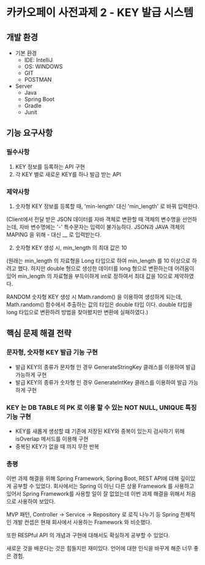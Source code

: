 # 카카오페이 사전과제 2 - KEY 발급 시스템

## 개발 환경
- 기본 환경
    - IDE: IntelliJ
    - OS: WINDOWS
    - GIT
    - POSTMAN
- Server
    - Java
    - Spring Boot 
    - Gradle
    - Junit

## 기능 요구사항
### 필수사항
1. KEY 정보를 등록하는 API 구현
2. 각 KEY 별로 새로운 KEY를 하나 발급 받는 API

### 제약사항
1. 숫자형 KEY 정보를 등록할 때, 'min-length' 대신 'min_length' 로 바꿔 입력한다.

(Client에서 전달 받은 JSON 데이터를 자바 객체로 변환할 때 객체의 변수명을 선언하는데, 
자바 변수명에는 '-' 특수문자는 입력이 불가능하다. JSON과 JAVA 객체의 MAPING 을 위해 - 대신 __ 로 입력받는다.

2. 숫자형 KEY 생성 시, min_length 의 최대 값은 10

(원래는 min_length 의 자료형을 Long 타입으로 하여 min_length 를 10 이상으로 하려고 했다.
하지만 double 형으로 생성한 데이터를 long 형으로 변환하는데 어려움이 있어 
min_length 의 자료형을 부득이하게 int로 정하여서 최대 값을 10으로 제약하였다.

RANDOM 숫자형 KEY 생성 시 Math.random() 을 이용하여 생성하게 되는데, 
Math.random() 함수에서 추출하는 값의 타입은 double 타입 이다.
double 타입을 long 타입으로 변환하려 방법을 찾아봤지만 변환에 실패하였다.)

## 핵심 문제 해결 전략
### 문자형, 숫자형 KEY 발급 기능 구현
- 발급 KEY의 종류가 문자형 인 경우 GenerateStringKey 클래스를 이용하여 발급 가능하게 구현
- 발급 KEY의 종류가 숫자형 인 경우 GenerateIntKey    클래스를 이용하여 발급 가능하게 구현

###  KEY 는 DB TABLE 의 PK 로 이용 할 수 있는 NOT NULL, UNIQUE 특징 기능 구현
- KEY를 새롭게 생성할 떄 기존에 저장된 KEY와 중복이 있는지 검사하기 위해 isOverlap 메서드를 이용해 구현
- 중복된 KEY가 없을 때 까지 무한 반복

### 총평
이번 과제 해결을 위해 Spring Framework, Spring Boot, REST API에 대해 깊이있게 공부할 수 있었다. 회사에서는 Spring 이 아닌 다른 상용 Framework 를 사용하고 있어서 Spring Framework를 사용할 일이 잘 없었는데 이번 과제 해결을 위해서 처음으로 사용하여 보았다.

MVP 패턴, Controller -> Service -> Repository 로 로직 나누기 등 Spring 전체적인 개발 컨셉은 현재 회사에서 사용하는 Framework 와 비슷했다.

또한 RESPful API 의 개념과 구현에 대해서도 확실하게 공부할 수 있었다.

새로운 것을 배운다는 것은 힘들지만 재미있다.
언어에 대한 인식을 바꾸게 해준 너무 좋은 경험.
